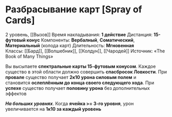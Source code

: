 # Разбрасывание карт [Spray of Cards]
2 уровень, [[Вызов]]
Время накладывания: **1 действие**
Дистанция: **15-футовый конус**
Компоненты: **Вербалный**, **Соматический**, **Материальный** (колода карт)
Длительность: **Мгновенная**
Классы: [[Бард]], [[Волшебник]], [[Колдун]], [[Чародей]]
Источник: «The Book of Many Things»

Вы высыпаете **спектральные карты 15-футовым конусом**. Каждое существо в этой области должно совершить **спасбросок Ловкости**. При **провале** существо получает **2к10 урона силовым полем** и становится **ослеплённым до конца своего следующего хода**. При **успехе** существо получает **половину урона** без дополнительных эффектов

**_На больших уровнях_**. Когда **ячейка >= 3-го уровня**, урон увеличивается на **1к10 за каждый уровень**